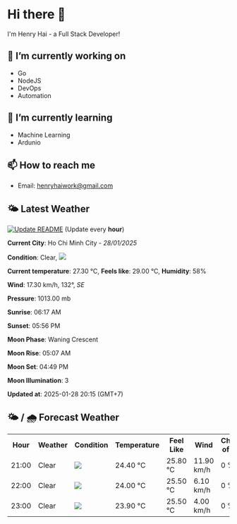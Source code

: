 # Hi there 👋

I'm Henry Hai - a Full Stack Developer!

## 🔭 I’m currently working on

- Go
- NodeJS
- DevOps
- Automation

## 🌱 I’m currently learning

- Machine Learning
- Ardunio

## 📫 How to reach me

- Email: <henryhaiwork@gmail.com>

## 🌤️ Latest Weather
[![Update README](https://github.com/henry0hai/henry0hai/actions/workflows/udpateReadme.yml/badge.svg)](https://github.com/henry0hai/henry0hai/actions/workflows/udpateReadme.yml)
(Update every **hour**)
<!-- CURRENT_WEATHER:START -->
**Current City**: Ho Chi Minh City - *28/01/2025*

**Condition**: Clear, <img src="https://cdn.weatherapi.com/weather/64x64/night/113.png"/>

**Current temperature**: 27.30 °C, **Feels like**: 29.00 °C, **Humidity**: 58%

**Wind**: 17.30 km/h, 132°, *SE*

**Pressure**: 1013.00 mb

**Sunrise**: 06:17 AM

**Sunset**: 05:56 PM

**Moon Phase**: Waning Crescent

**Moon Rise**: 05:07 AM

**Moon Set**: 04:49 PM

**Moon Illumination**: 3

**Updated at**: 2025-01-28 20:15 (GMT+7)<!-- CURRENT_WEATHER:END -->

## 🌤️ / 🌧️ Forecast Weather
<!-- FORECAST_WEATHER:START -->
<table>
		<tr>
			<th>Hour</th>
			<th>Weather</th>
			<th>Condition</th>
			<th>Temperature</th>
			<th>Feel Like</th>
			<th>Wind</th>
			<th>Chance of Rain</th>
		</tr>
				<tr>
					<td>21:00</td>
					<td>Clear </td>
					<td><img src='https://cdn.weatherapi.com/weather/64x64/night/113.png'/></td>
					<td>24.40 °C</td>
					<td>25.80 °C</td>
					<td>11.90 km/h</td>
					<td>0 %</td>
				</tr>
				<tr>
					<td>22:00</td>
					<td>Clear </td>
					<td><img src='https://cdn.weatherapi.com/weather/64x64/night/113.png'/></td>
					<td>24.00 °C</td>
					<td>25.50 °C</td>
					<td>6.10 km/h</td>
					<td>0 %</td>
				</tr>
				<tr>
					<td>23:00</td>
					<td>Clear </td>
					<td><img src='https://cdn.weatherapi.com/weather/64x64/night/113.png'/></td>
					<td>23.90 °C</td>
					<td>25.50 °C</td>
					<td>4.00 km/h</td>
					<td>0 %</td>
				</tr>
</table>
<!-- FORECAST_WEATHER:END -->
